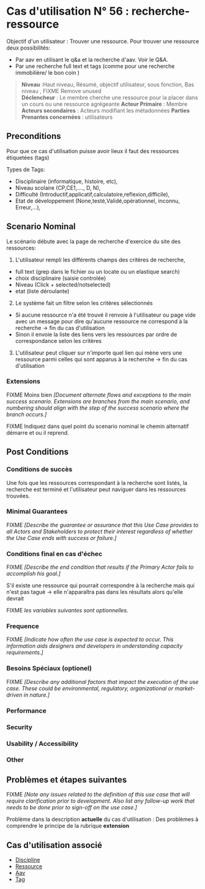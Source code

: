 
# Cas d'utilisation N° 56 :  recherche-ressource

Objectif d'un utilisateur :  Trouver une ressource.
Pour trouver une ressource deux possibilités:
- Par aav en utilisant le q&a et la recherche d'aav. Voir le Q&A.
- Par une recherche full text et tags (comme pour une recherche immobilière/ le bon coin )


> **Niveau** :Haut niveau, Résumé, objectif utilisateur, sous fonction, Bas niveau , FIXME Remove unused   
> **Déclencheur** : Le membre cherche une ressource pour la placer dans un cours ou une ressource agrégeante
> **Acteur Primaire** : Membre   
> **Acteurs secondaires** : Acteurs modifiant les métadonnées 
> **Parties Prenantes concernées** : utilisateurs   
 
 
## Preconditions
 
Pour que ce cas d'utilisation puisse avoir lieux il faut des ressources étiquetées (tags)

Types de Tags:
- Disciplinaire (informatique, histoire, etc),
- Niveau scolaire (CP,CE1,...., D, N),
- Difficulté (Introductif,applicatif,calculatoire,reflexion,difficile),
- Etat de développement (None,testé,Validé,opérationnel, inconnu, Erreur,...),


## Scenario Nominal

Le scénario débute avec la page de recherche d'exercice du site des ressources:

1.	L'utilisateur rempli les différents champs des critères de recherche,
- full text (grep dans le fichier ou un locate ou un elastique search)
- choix disciplinaire (saisie controlée)
- Niveau (Click + selected/notselected)
- etat (liste déroulante)

2. Le système fait un filtre selon les critères sélectionnés 
- Si aucune ressource n'a été trouvé il renvoie à l'utilisateur ou page vide avec un message pour dire qu'aucune ressource ne correspond à la recherche -> fin du cas d'utilisation
- Sinon il envoie la liste des liens vers les ressources par ordre de correspondance selon les critères

3. L'utilisateur peut cliquer sur n'importe quel lien qui mène vers une ressource parmi celles qui sont apparus à la recherche -> fin du cas d'utilisation


###	Extensions
FIXME Moins bien _[Document alternate flows and exceptions to the main success scenario. Extensions are branches from the main scenario, and numbering should align with the step of the success scenario where the branch occurs.]_

FIXME Indiquez dans quel point du scenario nominal le chemin alternatif démarre et ou il reprend.


## Post Conditions
### Conditions de succès 

Une fois que les ressources correspondant à la recherche sont listés, la recherche est terminé et l'utilisateur peut naviguer dans les ressources trouvées.

### Minimal Guarantees
FIXME _[Describe the guarantee or assurance that this Use Case provides to all Actors and Stakeholders to protect their interest regardless of whether the Use Case ends with success or failure.]_

### Conditions final en cas d'échec
FIXME _[Describe the end condition that results if the Primary Actor fails to accomplish his goal.]_

S'il existe une ressource qui pourrait correspondre à la recherche mais qui n'est pas tagué -> elle n'apparaîtra pas dans les résultats alors qu'elle devrait

FIXME _les variables suivantes sont optionnelles._

### Frequence
FIXME _[Indicate how often the use case is expected to occur. This information aids designers and developers in understanding capacity requirements.]_   
### Besoins Spéciaux (optionel)  
FIXME _[Describe any additional factors that impact the execution of the use case. These could be environmental, regulatory, organizational or market-driven in nature.]_  
### Performance  
###	Security  
###	Usability / Accessibility  
###	Other  

##	Problèmes et étapes suivantes  
FIXME _[Note any issues related to the definition of this use case that will require clarification prior to development. Also list any follow-up work that needs to be done prior to sign-off on the use case.]_  

Problème dans la description **actuelle** du cas d'utilisation : Des problèmes à comprendre le principe de la rubrique **extension**  

## Cas d'utilisation associé

- [Discipline](https://github.com/PremierLangage/plconception/blob/master/conception/concept/discipline.md) 
- [Ressource](https://github.com/PremierLangage/plconception/blob/master/conception/concept/ressource.md)
- [Aav](https://github.com/PremierLangage/plconception/blob/master/conception/concept/aav.md) 
- [Tag](https://github.com/PremierLangage/plconception/blob/master/conception/concept/tag.md)
